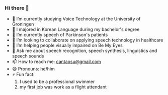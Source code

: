 ### Hi there 👋


- 🔭 I’m currently studying Voice Technology at the University of Groningen
- 📑 I majored in Korean Language during my bachelor's degree 
- 🌱 I’m currently  speech of Parkinson's patients 
- 👯 I’m looking to collaborate on applying speech technology in healthcare
- 🤔 I’m helping people visually impaired on Be My Eyes
- 💬 Ask me about speech recognition, speech synthesis, linguistics and speech sounds
- 📫 How to reach me: cantaosu@gmail.com
- 😄 Pronouns: he/him
- ⚡ Fun fact:
  1) I used to be a professional swimmer
  2) my first job was work as a flight attendant

